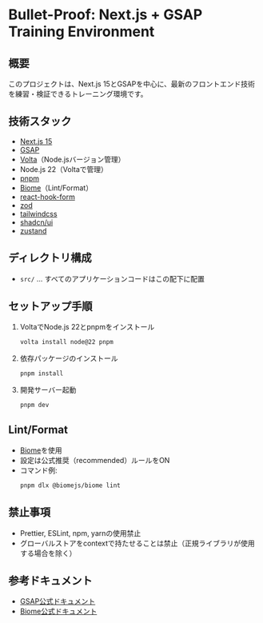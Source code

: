 # Bullet-Proof: Next.js + GSAP Training Environment

## 概要
このプロジェクトは、Next.js 15とGSAPを中心に、最新のフロントエンド技術を練習・検証できるトレーニング環境です。

## 技術スタック
- [Next.js 15](https://nextjs.org/)
- [GSAP](https://gsap.com/docs/v3/Installation?tab=yarn&module=esm&require=false)
- [Volta](https://volta.sh/)（Node.jsバージョン管理）
- Node.js 22（Voltaで管理）
- [pnpm](https://pnpm.io/)
- [Biome](https://biomejs.dev/ja/linter/)（Lint/Format）
- [react-hook-form](https://react-hook-form.com/)
- [zod](https://zod.dev/)
- [tailwindcss](https://tailwindcss.com/)
- [shadcn/ui](https://ui.shadcn.com/)
- [zustand](https://zustand-demo.pmnd.rs/)

## ディレクトリ構成
- `src/` ... すべてのアプリケーションコードはこの配下に配置

## セットアップ手順
1. VoltaでNode.js 22とpnpmをインストール
   ```sh
   volta install node@22 pnpm
   ```
2. 依存パッケージのインストール
   ```sh
   pnpm install
   ```
3. 開発サーバー起動
   ```sh
   pnpm dev
   ```

## Lint/Format
- [Biome](https://biomejs.dev/ja/linter/)を使用
- 設定は公式推奨（recommended）ルールをON
- コマンド例:
  ```sh
  pnpm dlx @biomejs/biome lint
  ```

## 禁止事項
- Prettier, ESLint, npm, yarnの使用禁止
- グローバルストアをcontextで持たせることは禁止（正規ライブラリが使用する場合を除く）

## 参考ドキュメント
- [GSAP公式ドキュメント](https://gsap.com/docs/v3/Installation?tab=yarn&module=esm&require=false)
- [Biome公式ドキュメント](https://biomejs.dev/ja/linter/)
